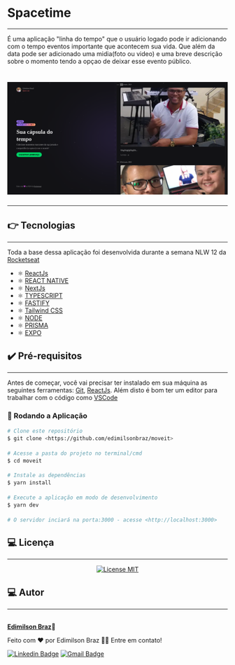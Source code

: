 # Spacetime

---

É uma aplicação "linha do tempo" que o usuário logado pode ir adicionando com o tempo eventos importante que acontecem sua vida. Que além da data pode ser adicionado uma midia(foto ou video) e uma breve descrição sobre o momento tendo a opçao de deixar esse evento público.

<h1 align="center">
  <img src="web/src/assets/spacetime.png" alt="Spacetime" title="#Spacetime"  width="700px;"/>
</h1>

---

## :point_right: Tecnologias

--- 

Toda a base dessa aplicação foi desenvolvida durante a semana NLW 12 da [Rocketseat](https://rocketseat.com.br) 
-  ⚛️ [ReactJs](https://reactjs.org/)
-  ⚛️ [REACT NATIVE](https://reactnative.dev/)
-  ⚛️ [NextJs](https://nextjs.org/)
-  ⚛️ [TYPESCRIPT](https://www.typescriptlang.org/)
-  ⚛️ [FASTIFY](https://www.fastify.io/)
-  ⚛️ [Tailwind CSS](https://tailwindcss.com/)
-  ⚛️ [NODE](https://nodejs.org/en)
-  ⚛️ [PRISMA](https://www.prisma.io/)
-  ⚛️ [EXPO](https://expo.dev/)

## :heavy_check_mark: Pré-requisitos
---

Antes de começar, você vai precisar ter instalado em sua máquina as seguintes ferramentas:
[Git](https://git-scm.com), [ReactJs](https://reactjs.org/). 
Além disto é bom ter um editor para trabalhar com o código como [VSCode](https://code.visualstudio.com/)

### 🎲 Rodando a Aplicação

```bash
# Clone este repositório
$ git clone <https://github.com/edimilsonbraz/moveit>

# Acesse a pasta do projeto no terminal/cmd
$ cd moveit

# Instale as dependências
$ yarn install

# Execute a aplicação em modo de desenvolvimento
$ yarn dev

# O servidor inciará na porta:3000 - acesse <http://localhost:3000>
```

## :computer: Licença

---

<p align="center">
  <a href="https://opensource.org/licenses/MIT">
    <img src="https://img.shields.io/badge/License-MIT-blue.svg" alt="License MIT">
  </a>
</p>


## :computer: Autor

---

<a href="#">
 <img style="border-radius: 50%;" src="https://avatars.githubusercontent.com/u/65040481?s=460&u=89ccd5a011db9d8281701ee5ca4f09ac844234c3&v=4" width="100px;" alt=""/>
 <br /
 <sub><b>Edimilson Braz</b></sub></a>🚀



Feito com ❤️ por Edimilson Braz 👋🏽 Entre em contato!

[![Linkedin Badge](https://img.shields.io/badge/-Edimilson-blue?style=flat-square&logo=Linkedin&logoColor=white&link=https://www.linkedin.com/in/edimilsonbraz/)](https://www.linkedin.com/in/edimilsonbraz/) 
[![Gmail Badge](https://img.shields.io/badge/-edimilson.gt8@gmail.com-c14438?style=flat-square&logo=Gmail&logoColor=white&link=mailto:edimilson.gt8@gmail.com)](mailto:edimilson.gt8@gmail.com)
